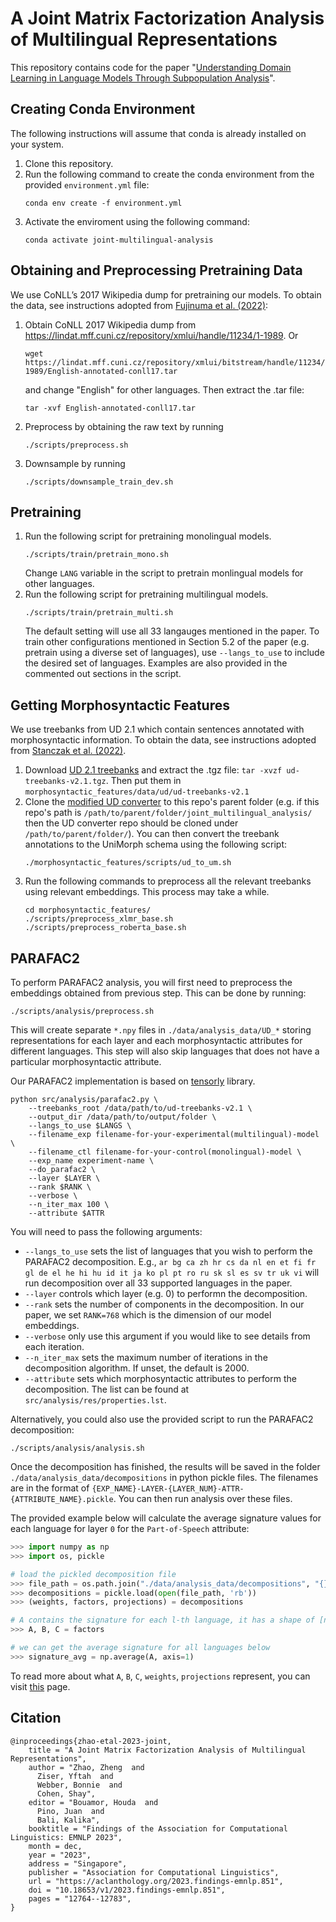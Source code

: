 # A Joint Matrix Factorization Analysis of Multilingual Representations
This repository contains code for the paper "[Understanding Domain Learning in Language Models Through Subpopulation Analysis](https://arxiv.org/pdf/2310.15513.pdf)".

## Creating Conda Environment
The following instructions will assume that conda is already installed on your system.
1. Clone this repository.
2. Run the following command to create the conda environment from the provided `environment.yml` file:
   ```
   conda env create -f environment.yml
   ```
3. Activate the enviroment using the following command:
   ```
   conda activate joint-multilingual-analysis
   ```

## Obtaining and Preprocessing Pretraining Data
We use CoNLL’s 2017 Wikipedia dump for pretraining our models. To obtain the data, see instructions adopted from [Fujinuma et al. (2022)](https://github.com/akkikiki/multilingual_zeroshot_analysis):
1. Obtain CoNLL 2017 Wikipedia dump from https://lindat.mff.cuni.cz/repository/xmlui/handle/11234/1-1989. Or 
   ```
   wget https://lindat.mff.cuni.cz/repository/xmlui/bitstream/handle/11234/1-1989/English-annotated-conll17.tar
   ``` 
   and change "English" for other languages.
   Then extract the .tar file: 
   ```
   tar -xvf English-annotated-conll17.tar
   ```
2. Preprocess by obtaining the raw text by running 
   ```
   ./scripts/preprocess.sh
   ```
3. Downsample by running 
   ```
   ./scripts/downsample_train_dev.sh
   ```

## Pretraining
1. Run the following script for pretraining monolingual models. 
   ```
   ./scripts/train/pretrain_mono.sh
   ```
   Change `LANG` variable in the script to pretrain monlingual models for other languages. 
2. Run the following script for pretraining multilingual models. 
   ```
   ./scripts/train/pretrain_multi.sh
   ```
   The default setting will use all 33 langauges mentioned in the paper. To train other configurations mentioned in Section 5.2 of the paper (e.g. pretrain using a diverse set of languages), use `--langs_to_use` to include the desired set of languages. Examples are also provided in the commented out sections in the script. 

## Getting Morphosyntactic Features
We use treebanks from UD 2.1 which contain sentences annotated with morphosyntactic information. To obtain the data, see instructions adopted from [Stanczak et al. (2022)](https://github.com/copenlu/multilingual-typology-probing). 
1. Download [UD 2.1 treebanks](https://lindat.mff.cuni.cz/repository/xmlui/bitstream/handle/11234/1-2515/ud-treebanks-v2.1.tgz?sequence=4&isAllowed=y) and extract the .tgz file:
`tar -xvzf ud-treebanks-v2.1.tgz`. Then put them in `morphosyntactic_features/data/ud/ud-treebanks-v2.1`
2. Clone the [modified UD converter](https://github.com/unimorph/ud-compatibility) to this repo's parent folder (e.g. if this repo's path is `/path/to/parent/folder/joint_multilingual_analysis/` then the UD converter repo should be cloned under `/path/to/parent/folder/`). You can then convert the treebank annotations to the UniMorph schema using the following script:
   ```
   ./morphosyntactic_features/scripts/ud_to_um.sh
   ```
3. Run the following commands to preprocess all the relevant treebanks using relevant embeddings. This process may take a while. 
   ```
   cd morphosyntactic_features/ 
   ./scripts/preprocess_xlmr_base.sh
   ./scripts/preprocess_roberta_base.sh
   ```  


## PARAFAC2
To perform PARAFAC2 analysis, you will first need to preprocess the embeddings obtained from previous step. This can be done by running:
```
./scripts/analysis/preprocess.sh
``` 
This will create separate `*.npy` files in `./data/analysis_data/UD_*` storing representations for each layer and each morphosyntactic attributes for different languages. This step will also skip languages that does not have a particular morphosyntactic attribute. 

Our PARAFAC2 implementation is based on [tensorly](http://tensorly.org/stable/modules/generated/tensorly.decomposition.Parafac2.html#tensorly.decomposition.Parafac2) library. 

```
python src/analysis/parafac2.py \
    --treebanks_root /data/path/to/ud-treebanks-v2.1 \
    --output_dir /data/path/to/output/folder \
    --langs_to_use $LANGS \
    --filename_exp filename-for-your-experimental(multilingual)-model \
    --filename_ctl filename-for-your-control(monolingual)-model \
    --exp_name experiment-name \
    --do_parafac2 \
    --layer $LAYER \
    --rank $RANK \
    --verbose \
    --n_iter_max 100 \
    --attribute $ATTR
```
You will need to pass the following arguments:

- `--langs_to_use` sets the list of languages that you wish to perform the PARAFAC2 decomposition. E.g., `ar bg ca zh hr cs da nl en et fi fr gl de el he hi hu id it ja ko pl pt ro ru sk sl es sv tr uk vi` will run decomposition over all 33 supported languages in the paper. 
- `--layer` controls which layer (e.g. 0) to performn the decomposition.
- `--rank` sets the number of components in the decomposition. In our paper, we set `RANK=768` which is the dimension of our model embeddings. 
- `--verbose` only use this argument if you would like to see details from each iteration. 
- `--n_iter_max` sets the maximum number of iterations in the decomposition algorithm. If unset, the default is 2000.
- `--attribute` sets which morphosyntactic attributes to perform the decomposition. The list can be found at `src/analysis/res/properties.lst`.

Alternatively, you could also use the provided script to run the PARAFAC2 decomposition: 
```
./scripts/analysis/analysis.sh
```

Once the decomposition has finished, the results will be saved in the folder `./data/analysis_data/decompositions` in python pickle files. The filenames are in the format of `{EXP_NAME}-LAYER-{LAYER_NUM}-ATTR-{ATTRIBUTE_NAME}.pickle`. You can then run analysis over these files. 

The provided example below will calculate the average signature values for each language for layer `0` for the `Part-of-Speech` attribute:

```python
>>> import numpy as np
>>> import os, pickle

# load the pickled decomposition file
>>> file_path = os.path.join("./data/analysis_data/decompositions", "{}-LAYER-{}-ATTR-{}.pickle".format("all33", 0, "POS"))
>>> decompositions = pickle.load(open(file_path, 'rb'))
>>> (weights, factors, projections) = decompositions

# A contains the signature for each l-th language, it has a shape of [num_lang x embedding_dim] 
>>> A, B, C = factors

# we can get the average signature for all languages below
>>> signature_avg = np.average(A, axis=1)
```
To read more about what `A`, `B`, `C`, `weights`, `projections` represent, you can visit [this](http://tensorly.org/stable/modules/generated/tensorly.decomposition.Parafac2.html) page. 

## Citation
```
@inproceedings{zhao-etal-2023-joint,
    title = "A Joint Matrix Factorization Analysis of Multilingual Representations",
    author = "Zhao, Zheng  and
      Ziser, Yftah  and
      Webber, Bonnie  and
      Cohen, Shay",
    editor = "Bouamor, Houda  and
      Pino, Juan  and
      Bali, Kalika",
    booktitle = "Findings of the Association for Computational Linguistics: EMNLP 2023",
    month = dec,
    year = "2023",
    address = "Singapore",
    publisher = "Association for Computational Linguistics",
    url = "https://aclanthology.org/2023.findings-emnlp.851",
    doi = "10.18653/v1/2023.findings-emnlp.851",
    pages = "12764--12783",
}
```



